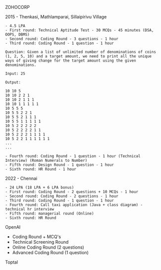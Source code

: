 ZOHOCORP

2015 - Thenkasi, Mathlamparai, Sillaipirivu Village

    - 4.5 LPA
    - First round: Technical Aptitude Test - 30 MCQs - 45 minutes (DSA, OOPS, DBMS)
    - Second round: Coding Round - 3 questions - 1 hour
    - Third round: Coding Round - 1 question - 1 hour

    Question: Given a list of unlimited number of denominations of coins (1, 2, 5, 10) and a target amount, we need to print all the unique ways of giving change for the target amount using the given denominations.

    Input: 25

    Output:

    10 10 5
    10 10 2 2 1
    10 10 2 1 1 1
    10 10 1 1 1 1 1
    10 5 5 5
    10 5 5 2 2 1
    10 5 5 2 1 1 1
    10 5 5 1 1 1 1 1
    10 5 2 2 2 2 2
    10 5 2 2 2 2 1 1
    10 5 2 2 2 1 1 1 1
    10 5 2 2 1 1 1 1 1 1
    ...
    ...

    - Fourth round: Coding Round - 1 question - 1 hour (Technical Interview) (Roman Numerals to Number)
    - Fifth round: Design Round - 1 question - 1 hour
    - Sixth round: HR Round - 1 hour

2022 - Chennai

    - 24 LPA (18 LPA + 6 LPA bonus)
    - First round: Coding Round - 2 questions + 10 MCQs - 1 hour
    - Second round: Coding Round - 2 questions - 1 hour
    - Third round: Coding Round - 1 question - 1 hour
    - Fourth round: Call taxi application (Java + class diagram) - technical hr interview
    - Fifth round: managerial round (Online)
    - Sixth round: HR Round

OpenAI

- Coding Round + MCQ's
- Technical Screening Round
- Online Coding Round (2 questions)
- Advanced Coding Round (1 question)

Toptal
